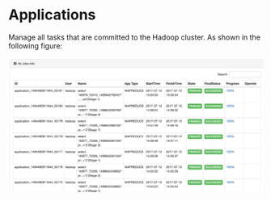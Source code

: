 # Applications
Manage all tasks that are committed to the Hadoop cluster. As shown in the following figure:

![apps_all@2x.png](../res/apps_all@2x.png)
